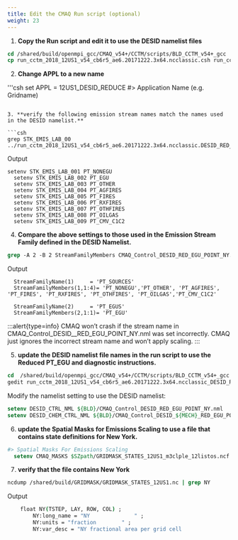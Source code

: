 ```yaml
---
title: Edit the CMAQ Run script (optional)
weight: 23
---
```


1. **Copy the Run script and edit it to use the DESID namelist files**

```csh
cd /shared/build/openmpi_gcc/CMAQ_v54+/CCTM/scripts/BLD_CCTM_v54+_gcc
cp run_cctm_2018_12US1_v54_cb6r5_ae6.20171222.3x64.ncclassic.csh run_cctm_2018_12US1_v54_cb6r5_ae6.20171222.3x64.ncclassic_DESID_RED_NY.csh
```

2. **Change APPL to a new name**

'''csh
set APPL      = 12US1_DESID_REDUCE        #> Application Name (e.g. Gridname)
```

3. **verify the following emission stream names match the names used in the DESID namelist.**

```csh
grep STK_EMIS_LAB_00 ../run_cctm_2018_12US1_v54_cb6r5_ae6.20171222.3x64.ncclassic.DESID_RED_NY.csh 
```

Output

```
setenv STK_EMIS_LAB_001 PT_NONEGU
  setenv STK_EMIS_LAB_002 PT_EGU
  setenv STK_EMIS_LAB_003 PT_OTHER
  setenv STK_EMIS_LAB_004 PT_AGFIRES
  setenv STK_EMIS_LAB_005 PT_FIRES
  setenv STK_EMIS_LAB_006 PT_RXFIRES
  setenv STK_EMIS_LAB_007 PT_OTHFIRES
  setenv STK_EMIS_LAB_008 PT_OILGAS
  setenv STK_EMIS_LAB_009 PT_CMV_C1C2
```

4. **Compare the above settings to those used in the Emission Stream Family defined in the DESID Namelist.**

```csh
grep -A 2 -B 2 StreamFamilyMembers CMAQ_Control_DESID_RED_EGU_POINT_NY.nml
```


Output

```
  StreamFamilyName(1)     = 'PT_SOURCES'
  StreamFamilyMembers(1,1:4)= 'PT_NONEGU','PT_OTHER', 'PT_AGFIRES', 'PT_FIRES', 'PT_RXFIRES', 'PT_OTHFIRES', 'PT_OILGAS','PT_CMV_C1C2'

  StreamFamilyName(2)     = 'PT_EGUS'
  StreamFamilyMembers(2,1:1)= 'PT_EGU'
```

:::alert{type=info}
CMAQ won’t crash if the stream name in CMAQ_Control_DESID_<MECH>_RED_EGU_POINT_NY.nml was set incorrectly. CMAQ just ignores the incorrect stream name and won’t apply scaling.
:::

5. **update the DESID namelist file names in the run script to use the Reduced PT_EGU and diagnostic instructions.**

```csh
cd  /shared/build/openmpi_gcc/CMAQ_v54+/CCTM/scripts/BLD_CCTM_v54+_gcc
gedit run_cctm_2018_12US1_v54_cb6r5_ae6.20171222.3x64.ncclassic_DESID_RED_NY.csh
```

Modify the namelist setting to use the DESID namelist:

```csh
setenv DESID_CTRL_NML ${BLD}/CMAQ_Control_DESID_RED_EGU_POINT_NY.nml
setenv DESID_CHEM_CTRL_NML ${BLD}/CMAQ_Control_DESID_${MECH}_RED_EGU_POINT_NY.nml
```

6. **update the Spatial Masks for Emissions Scaling to use a file that contains state definitions for New York.**

```csh
#> Spatial Masks For Emissions Scaling
  setenv CMAQ_MASKS $SZpath/GRIDMASK_STATES_12US1_m3clple_12listos.ncf
```

7. **verify that the file contains New York**

```csh
ncdump /shared/build/GRIDMASK/GRIDMASK_STATES_12US1.nc | grep NY
```

Output

```csh
	float NY(TSTEP, LAY, ROW, COL) ;
		NY:long_name = "NY              " ;
		NY:units = "fraction        " ;
		NY:var_desc = "NY fractional area per grid cell   
```
